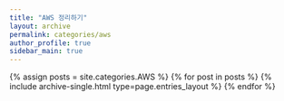 ```yaml
---
title: "AWS 정리하기"
layout: archive
permalink: categories/aws
author_profile: true
sidebar_main: true
---
```


{% assign posts = site.categories.AWS %}
{% for post in posts %} {% include archive-single.html type=page.entries_layout %} {% endfor %}
